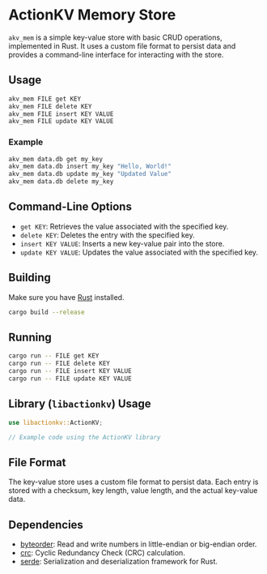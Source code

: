 # ActionKV Memory Store

`akv_mem` is a simple key-value store with basic CRUD operations, implemented in Rust. It uses a custom file format to persist data and provides a command-line interface for interacting with the store.

## Usage

```bash
akv_mem FILE get KEY
akv_mem FILE delete KEY
akv_mem FILE insert KEY VALUE
akv_mem FILE update KEY VALUE
```

### Example

```bash
akv_mem data.db get my_key
akv_mem data.db insert my_key "Hello, World!"
akv_mem data.db update my_key "Updated Value"
akv_mem data.db delete my_key
```

## Command-Line Options

- `get KEY`: Retrieves the value associated with the specified key.
- `delete KEY`: Deletes the entry with the specified key.
- `insert KEY VALUE`: Inserts a new key-value pair into the store.
- `update KEY VALUE`: Updates the value associated with the specified key.

## Building

Make sure you have [Rust](https://www.rust-lang.org/tools/install) installed.

```bash
cargo build --release
```

## Running

```bash
cargo run -- FILE get KEY
cargo run -- FILE delete KEY
cargo run -- FILE insert KEY VALUE
cargo run -- FILE update KEY VALUE
```

## Library (`libactionkv`) Usage

```rust
use libactionkv::ActionKV;

// Example code using the ActionKV library
```

## File Format

The key-value store uses a custom file format to persist data. Each entry is stored with a checksum, key length, value length, and the actual key-value data.

## Dependencies

- [byteorder](https://crates.io/crates/byteorder): Read and write numbers in little-endian or big-endian order.
- [crc](https://crates.io/crates/crc): Cyclic Redundancy Check (CRC) calculation.
- [serde](https://crates.io/crates/serde): Serialization and deserialization framework for Rust.
